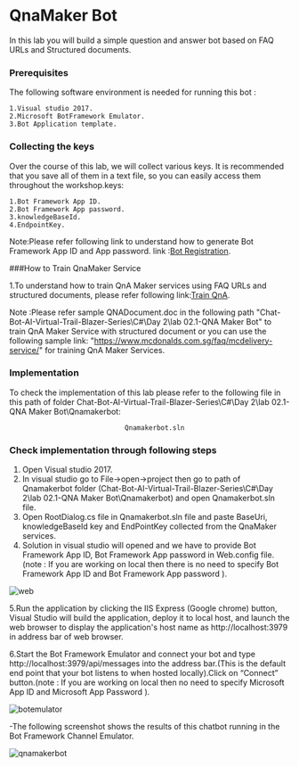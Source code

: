 # QnaMaker Bot

In this lab you will build a simple question and answer bot based on FAQ URLs and Structured documents.


### Prerequisites
The following software environment is needed for running this bot :

```
1.Visual studio 2017.
2.Microsoft BotFramework Emulator.
3.Bot Application template.
```

### Collecting the keys

Over the course of this lab, we will collect various keys. It is recommended that you save all of them in a text file, so you can easily access them throughout the workshop.keys:
```
1.Bot Framework App ID.
2.Bot Framework App password.
3.knowledgeBaseId.
4.EndpointKey.
```

Note:Please refer following link to understand how to generate Bot Framework App ID and App password.  link :[Bot Registration](https://docs.microsoft.com/en-us/azure/bot-service/bot-service-quickstart-registration?view=azure-bot-service-3.0).

###How to Train QnaMaker Service

1.To understand how to train QnA Maker services using FAQ URLs and structured documents, please refer following link:[Train QnA](https://docs.microsoft.com/en-us/azure/bot-service/bot-service-quickstart-registration?view=azure-bot-service-3.0).

Note :Please refer sample QNADocument.doc in the following path "Chat-Bot-AI-Virtual-Trail-Blazer-Series\C#\Day 2\lab 02.1-QNA Maker Bot" to train QnA Maker Service with structured document or you can use the following sample link: "https://www.mcdonalds.com.sg/faq/mcdelivery-service/" for training QnA Maker Services. 



### Implementation

To check the implementation of this lab please refer to the following file in this path of folder Chat-Bot-AI-Virtual-Trail-Blazer-Series\C#\Day 2\lab 02.1-QNA Maker Bot\Qnamakerbot:

```
                             Qnamakerbot.sln
```

### Check implementation through following steps

1. Open Visual studio 2017.
2. In visual studio go to File->open->project then go to path of Qnamakerbot folder (Chat-Bot-AI-Virtual-Trail-Blazer-Series\C#\Day 2\lab 02.1-QNA Maker Bot\Qnamakerbot) and open Qnamakerbot.sln file.
3. Open RootDialog.cs file in Qnamakerbot.sln file  and paste BaseUri, knowledgeBaseId key and EndPointKey collected from the QnaMaker services.
4. Solution in visual studio will opened and  we have to provide Bot Framework App ID, Bot Framework App password in Web.config file.(note : If you are working on local then there is no need to specify Bot Framework App ID and Bot Framework App password ).

![web](https://user-images.githubusercontent.com/31923904/40702591-1b000c26-6400-11e8-89a3-6bbbc4aaa6b8.png)


5.Run the application by clicking the IIS Express (Google chrome) button, Visual Studio will build the application, deploy it to local host, and launch the web browser to display the application's host name as http://localhost:3979 in address bar of web browser. 

6.Start the Bot Framework Emulator and connect your bot and type http://localhost:3979/api/messages into the address bar.(This is the default end point that your bot listens to when hosted locally).Click on “Connect” button.(note : If you are working on local then no need to specify Microsoft App ID and Microsoft App Password ).

  
![botemulator](https://user-images.githubusercontent.com/31923904/40710991-b411a8fe-6417-11e8-96e9-7bad98d7a192.png)

  -The following screenshot shows the results of this chatbot running in the Bot Framework Channel Emulator.

![qnamakerbot](https://user-images.githubusercontent.com/31923904/40873117-01c54882-6678-11e8-8eed-84748afe29ff.png)
                                    





